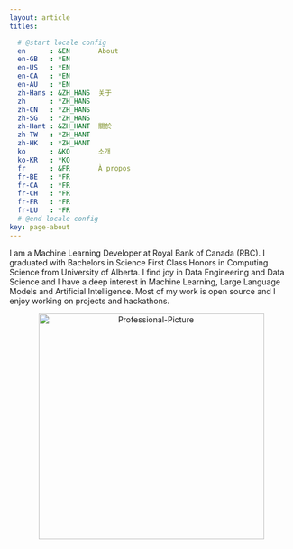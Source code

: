 ```yaml
---
layout: article
titles: 

  # @start locale config
  en      : &EN       About
  en-GB   : *EN
  en-US   : *EN
  en-CA   : *EN
  en-AU   : *EN
  zh-Hans : &ZH_HANS  关于
  zh      : *ZH_HANS
  zh-CN   : *ZH_HANS
  zh-SG   : *ZH_HANS
  zh-Hant : &ZH_HANT  關於
  zh-TW   : *ZH_HANT
  zh-HK   : *ZH_HANT
  ko      : &KO       소개
  ko-KR   : *KO
  fr      : &FR       À propos
  fr-BE   : *FR
  fr-CA   : *FR
  fr-CH   : *FR
  fr-FR   : *FR
  fr-LU   : *FR
  # @end locale config
key: page-about
---
```


I am a Machine Learning Developer at Royal Bank of Canada (RBC). I graduated with Bachelors in Science First Class Honors in Computing Science from University of Alberta. I find joy in Data Engineering and Data Science and I have a deep interest in Machine Learning, Large Language Models and Artificial Intelligence. Most of my work is open source and I enjoy working on projects and hackathons. 





<p align="center">
<img src="https://i.ibb.co/THJYBRJ/Professional-Picture.jpg" alt="Professional-Picture" border="0"  width="400">

</p>
